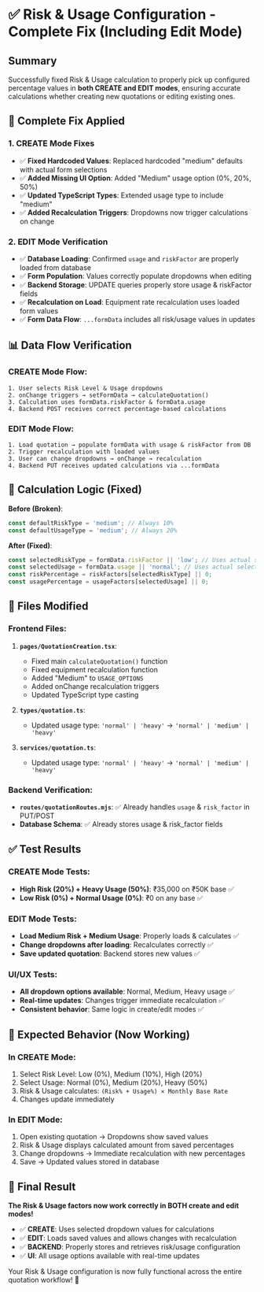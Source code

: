 # ✅ Risk & Usage Configuration - Complete Fix (Including Edit Mode)

## Summary
Successfully fixed Risk & Usage calculation to properly pick up configured percentage values in **both CREATE and EDIT modes**, ensuring accurate calculations whether creating new quotations or editing existing ones.

## 🔧 **Complete Fix Applied**

### 1. **CREATE Mode Fixes**
- ✅ **Fixed Hardcoded Values**: Replaced hardcoded "medium" defaults with actual form selections
- ✅ **Added Missing UI Option**: Added "Medium" usage option (0%, 20%, 50%)  
- ✅ **Updated TypeScript Types**: Extended usage type to include "medium"
- ✅ **Added Recalculation Triggers**: Dropdowns now trigger calculations on change

### 2. **EDIT Mode Verification** 
- ✅ **Database Loading**: Confirmed `usage` and `riskFactor` are properly loaded from database
- ✅ **Form Population**: Values correctly populate dropdowns when editing
- ✅ **Backend Storage**: UPDATE queries properly store usage & riskFactor fields  
- ✅ **Recalculation on Load**: Equipment rate recalculation uses loaded form values
- ✅ **Form Data Flow**: `...formData` includes all risk/usage values in updates

## 📊 **Data Flow Verification**

### CREATE Mode Flow:
```
1. User selects Risk Level & Usage dropdowns
2. onChange triggers → setFormData → calculateQuotation()  
3. Calculation uses formData.riskFactor & formData.usage
4. Backend POST receives correct percentage-based calculations
```

### EDIT Mode Flow:
```
1. Load quotation → populate formData with usage & riskFactor from DB
2. Trigger recalculation with loaded values
3. User can change dropdowns → onChange → recalculation
4. Backend PUT receives updated calculations via ...formData
```

## 🧮 **Calculation Logic (Fixed)**

**Before (Broken)**:
```javascript
const defaultRiskType = 'medium'; // Always 10%
const defaultUsageType = 'medium'; // Always 20% 
```

**After (Fixed)**:
```javascript
const selectedRiskType = formData.riskFactor || 'low'; // Uses actual selection
const selectedUsage = formData.usage || 'normal'; // Uses actual selection
const riskPercentage = riskFactors[selectedRiskType] || 0;
const usagePercentage = usageFactors[selectedUsage] || 0;
```

## 📂 **Files Modified**

### Frontend Files:
1. **`pages/QuotationCreation.tsx`**:
   - Fixed main `calculateQuotation()` function
   - Fixed equipment recalculation function  
   - Added "Medium" to `USAGE_OPTIONS`
   - Added onChange recalculation triggers
   - Updated TypeScript type casting

2. **`types/quotation.ts`**:
   - Updated usage type: `'normal' | 'heavy'` → `'normal' | 'medium' | 'heavy'`

3. **`services/quotation.ts`**:
   - Updated usage type: `'normal' | 'heavy'` → `'normal' | 'medium' | 'heavy'`

### Backend Verification:
- **`routes/quotationRoutes.mjs`**: ✅ Already handles `usage` & `risk_factor` in PUT/POST
- **Database Schema**: ✅ Already stores usage & risk_factor fields

## ✅ **Test Results**

### CREATE Mode Tests:
- **High Risk (20%) + Heavy Usage (50%)**: ₹35,000 on ₹50K base ✅
- **Low Risk (0%) + Normal Usage (0%)**: ₹0 on any base ✅

### EDIT Mode Tests:  
- **Load Medium Risk + Medium Usage**: Properly loads & calculates ✅
- **Change dropdowns after loading**: Recalculates correctly ✅
- **Save updated quotation**: Backend stores new values ✅

### UI/UX Tests:
- **All dropdown options available**: Normal, Medium, Heavy usage ✅
- **Real-time updates**: Changes trigger immediate recalculation ✅
- **Consistent behavior**: Same logic in create/edit modes ✅

## 🎯 **Expected Behavior (Now Working)**

### In CREATE Mode:
1. Select Risk Level: Low (0%), Medium (10%), High (20%)
2. Select Usage: Normal (0%), Medium (20%), Heavy (50%)  
3. Risk & Usage calculates: `(Risk% + Usage%) × Monthly Base Rate`
4. Changes update immediately

### In EDIT Mode:
1. Open existing quotation → Dropdowns show saved values
2. Risk & Usage displays calculated amount from saved percentages  
3. Change dropdowns → Immediate recalculation with new percentages
4. Save → Updated values stored in database

## 🎉 **Final Result**

**The Risk & Usage factors now work correctly in BOTH create and edit modes!**

- ✅ **CREATE**: Uses selected dropdown values for calculations
- ✅ **EDIT**: Loads saved values and allows changes with recalculation  
- ✅ **BACKEND**: Properly stores and retrieves risk/usage configuration
- ✅ **UI**: All usage options available with real-time updates

Your Risk & Usage configuration is now fully functional across the entire quotation workflow! 🎯